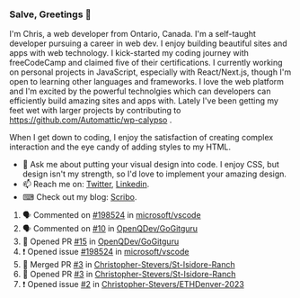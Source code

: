 ### Salve, Greetings 👋

I'm Chris, a web developer from Ontario, Canada. I'm a self-taught developer pursuing a career in web dev. I enjoy building beautiful sites and apps with web technology.
I kick-started my coding journey with freeCodeCamp and claimed five of their certifications.  I currently working on personal projects in JavaScript, especially with React/Next.js, though I'm open to learning other languages and frameworks. I love the web platform and I'm excited by the powerful technolgies which can developers can efficiently build amazing sites and apps with. Lately I've been getting my feet wet with larger projects by contributing to https://github.com/Automattic/wp-calypso .

When I get down to coding, I enjoy the satisfaction of creating complex interaction and the eye candy of adding styles to my HTML. 

- 💬 Ask me about putting your visual design into code. I enjoy CSS, but design isn't my strength, so I'd love to implement your amazing design.
- 📫 Reach me on: [Twitter](https://twitter.com/Christo28120856), [Linkedin](https://www.linkedin.com/in/christopher-stevers-07b9a5204/).
- ⌨ Check out my blog: [Scribo](https://christopherstevers.cf).
<!--
**Christopher-Stevers/Christopher-Stevers** is a ✨ _special_ ✨ repository because its `README.md` (this file) appears on your GitHub profile.

Here are some ideas to get you started:

- 🔭 I’m currently working on ...
- 🌱 I’m currently learning ...
- 👯 I’m looking to collaborate on ...
- 🤔 I’m looking for help with ...
- 😄 Pronouns: ...
- ⚡ Fun fact: ...
-->

<!--START_SECTION:activity-->
1. 🗣 Commented on [#198524](https://github.com/microsoft/vscode/issues/198524#issuecomment-1841671778) in [microsoft/vscode](https://github.com/microsoft/vscode)
2. 🗣 Commented on [#10](https://github.com/OpenQDev/GoGitguru/issues/10#issuecomment-1833076246) in [OpenQDev/GoGitguru](https://github.com/OpenQDev/GoGitguru)
3. 💪 Opened PR [#15](https://github.com/OpenQDev/GoGitguru/pull/15) in [OpenQDev/GoGitguru](https://github.com/OpenQDev/GoGitguru)
4. ❗ Opened issue [#198524](https://github.com/microsoft/vscode/issues/198524) in [microsoft/vscode](https://github.com/microsoft/vscode)
5. 🎉 Merged PR [#3](https://github.com/Christopher-Stevers/St-Isidore-Ranch/pull/3) in [Christopher-Stevers/St-Isidore-Ranch](https://github.com/Christopher-Stevers/St-Isidore-Ranch)
6. 💪 Opened PR [#3](https://github.com/Christopher-Stevers/St-Isidore-Ranch/pull/3) in [Christopher-Stevers/St-Isidore-Ranch](https://github.com/Christopher-Stevers/St-Isidore-Ranch)
7. ❗ Opened issue [#2](https://github.com/Christopher-Stevers/ETHDenver-2023/issues/2) in [Christopher-Stevers/ETHDenver-2023](https://github.com/Christopher-Stevers/ETHDenver-2023)
<!--END_SECTION:activity-->
